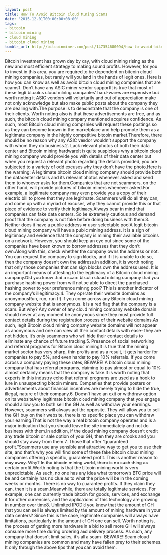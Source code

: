 ```yaml
---
layout: post
title: How To Avoid Bitcoin Cloud Mining Scams
date: '2015-12-01T00:00:00+08:00'
tags:
- bitcoin
- bitcoin mining
- cloud mining
- bitcoin cloud mining
tumblr_url: http://bitcoinminer.com/post/147354680094/how-to-avoid-bitcoin-cloud-mining-scams
---
```

Bitcoin investment has grown day by day, with cloud mining rising as the new and most efficient strategy to making sound profits. However, for you to invest in this area, you are required to be dependent on bitcoin cloud mining companies, but rarely will you land in the hands of legit ones. Here is how you can know as well as avoid bitcoin cloud mining companies that are scams1. Don’t have any ASIC miner vendor supportIt is true that most of these legit bitcoins cloud mining companies’ hard-wares are expensive but worth noting it ASIC vendors will voluntarily and out of appreciation make not only acknowledge but also make public posts about the company they are dealing with.The purpose is to demonstrate that the company is one of their clients. Worth noting also is that these advertisements are free, and as such, the bitcoin cloud mining company mentioned acquires confidence. As such, most Bitcoin cloud mining companies will request these postings so as they can become known in the marketplace and help promote them as a legitimate company in the highly competitive bitcoin market.Therefore, there should be no reason why any ASIC vendor wouldn’t support the company with whom they do business.2. Lack relevant photos of both their data center and Bitcoin mining hardwareIt is quite suspicious why a bitcoin cloud mining company would provide you with details of their data center but when you request a relevant photo regarding the details provided, you are subjected to a variety of odd excuses why they don’t have the photo.Here is the warning: A legitimate bitcoin cloud mining company should provide both the datacenter details and its relevant photos whenever asked and send them to whoever asks for them.Companies that are not scammers, on the other hand, will provide pictures of bitcoin miners whenever asked.For example, a legitimate company may even provide you a copy of their electric bill to prove that they are legitimate. Scammers will do all they can, and come up with a myriad of excuses, why they cannot provide this or that piece of evidence to verify their legitimacy.Always bear in mind that companies can fake data centers. So be extremely cautious and demand proof that the company is not fake before doing business with them.3. Neither does it have a public address or user selectable poolA legit bitcoin cloud mining company will have a public mining address. It is a sign of legitimacy and evidence that the company is mining their available bitcoins on a network. However, you should keep an eye out since some of the companies have been known to borrow addresses that they don’t own.Along with this, check whether the company owns the address or not. You can request the company to sign blocks, and if it is unable to do so, then the company doesn’t own the address.In addition, it is worth noting that only those companies that can sign blocks own the address used. It is an important means of attesting to the legitimacy of a Bitcoin cloud mining company.Did you know that a scam bitcoin cloud mining company that you purchase hashing power from will not be able to direct the purchased hashing power to your preference mining pool? This is another indicator of the company’s illegitimacy.4. They operate their website domains as anonymousRun, run, run (!) if you come across any Bitcoin cloud mining company website that is anonymous. It is a red flag that the company is a scam. But why? Any owner of any cloud mining company website domain should never at any moment be anonymous since they must provide full contact details during the registration process of their website domains.As such, legit Bitcoin cloud mining company website domains will not appear as anonymous and one can view all their contact details with ease- they are not hidden. It’s only scammers who will hide their contact details to eliminate any chance of future tracking.5. Presence of social networking and referral programs for Bitcoin cloud miningIt is true that the mining market sector has very sharp, thin profits and as a result, it gets harder for companies to pay 5%, and even harder to pay 10% referrals. If you come across a company paying these rates, BEWARE! A bitcoin cloud mining company that has referral programs, claiming to pay almost or equal to 10% almost certainly means that the company is fake.It is worth noting that experts in this industry echo that referral programs are used as a hook to lure in unsuspecting bitcoin miners. Companies that provide posters or advertisements about financial incentives are merely trying to hide the true, illegal, nature of their company.6. Doesn’t have an exit or withdraw option on its websiteAny legitimate bitcoin cloud mining company that you engage should allow you to both sell the GH as well as withdraw your earnings. However, scammers will always act the opposite. They will allow you to sell the GH buy on their website, there is no specific place you can withdraw your earning.That is not the way a real bitcoin company operates and is a major indication that you should leave the site immediately and not do business with them.In addition, if the cloud mining company doesn’t credit any trade bitcoin or sale option of your GH, then they are crooks and you should stay away from them.7. Those that offer “guaranteed profit.”Scammers use any sensible and attractive way to get you to use their site, and that’s why you will find some of these fake bitcoin cloud mining companies offering a specific, guaranteed profit. This is another reason to stay away. Why? In the bitcoin mining world, there is no such thing as certain profit.Worth noting is that the bitcoin mining world is very unpredictable. As such, no one has any idea what tomorrow’s BTC price will be and certainly has no clue as to what the price will be in the coming weeks or months. There is no way to guarantee profits. If they claim they can, then it is a scam.Meanwhile, there are totally legitimate services. For example, one can currently trade bitcoin for goods, services, and exchange it for other currencies, and the applications of this technology are growing in number over time8. Unlimited IPODid you know that the amount of GH that you can sell is always limited by the amount of mining hardware in your data centers? Since this is the case, legitimate companies will always have limitations, particularly in the amount of GH one can sell. Worth noting is, the process of getting more hardware in a bid to sell more GH will always consume more time during ordering and delivery process. As such, any company that doesn’t limit sales, it’s all a scam- BEWARE!!Scam cloud mining companies are common and many have fallen prey to their schemes. It only through the above tips that you can avoid them.
